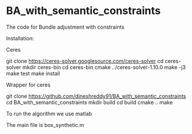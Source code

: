 # BA_with_semantic_constraints

The code for Bundle adjustment with constraints 

Installation:

Ceres 

git clone https://ceres-solver.googlesource.com/ceres-solver
cd ceres-solver
mkdir ceres-bin
cd ceres-bin
cmake ../ceres-solver-1.10.0
make -j3
make test
make install

Wrapper for ceres

git clone https://github.com/dineshreddy91/BA_with_semantic_constraints
cd BA_with_semantic_constraints
mkdir build
cd build
cmake ..
make

To run the algorithm we use matlab

The main file is box_synthetic.m



